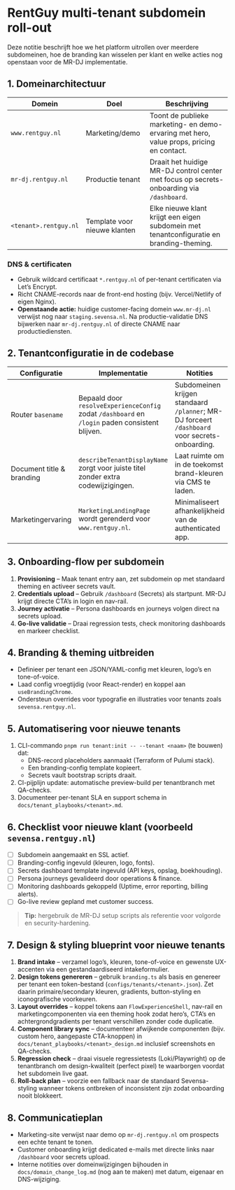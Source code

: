 # RentGuy multi-tenant subdomein roll-out

Deze notitie beschrijft hoe we het platform uitrollen over meerdere subdomeinen, hoe de branding kan wisselen per klant en welke acties nog openstaan voor de MR-DJ implementatie.

## 1. Domeinarchitectuur

| Domein | Doel | Beschrijving |
| --- | --- | --- |
| `www.rentguy.nl` | Marketing/demo | Toont de publieke marketing- en demo-ervaring met hero, value props, pricing en contact. |
| `mr-dj.rentguy.nl` | Productie tenant | Draait het huidige MR-DJ control center met focus op secrets-onboarding via `/dashboard`. |
| `<tenant>.rentguy.nl` | Template voor nieuwe klanten | Elke nieuwe klant krijgt een eigen subdomein met tenantconfiguratie en branding-theming. |

### DNS & certificaten
- Gebruik wildcard certificaat `*.rentguy.nl` of per-tenant certificaten via Let’s Encrypt.
- Richt CNAME-records naar de front-end hosting (bijv. Vercel/Netlify of eigen Nginx).
- **Openstaande actie:** huidige customer-facing domein `www.mr-dj.nl` verwijst nog naar `staging.sevensa.nl`. Na productie-validatie DNS bijwerken naar `mr-dj.rentguy.nl` of directe CNAME naar productiediensten.

## 2. Tenantconfiguratie in de codebase

| Configuratie | Implementatie | Notities |
| --- | --- | --- |
| Router `basename` | Bepaald door `resolveExperienceConfig` zodat `/dashboard` en `/login` paden consistent blijven. | Subdomeinen krijgen standaard `/planner`; MR-DJ forceert `/dashboard` voor secrets-onboarding. |
| Document title & branding | `describeTenantDisplayName` zorgt voor juiste titel zonder extra codewijzigingen. | Laat ruimte om in de toekomst brand-kleuren via CMS te laden. |
| Marketingervaring | `MarketingLandingPage` wordt gerenderd voor `www.rentguy.nl`. | Minimaliseert afhankelijkheid van de authenticated app. |

## 3. Onboarding-flow per subdomein

1. **Provisioning** – Maak tenant entry aan, zet subdomein op met standaard theming en activeer secrets vault.
2. **Credentials upload** – Gebruik `/dashboard` (Secrets) als startpunt. MR-DJ krijgt directe CTA’s in login en nav-rail.
3. **Journey activatie** – Persona dashboards en journeys volgen direct na secrets upload.
4. **Go-live validatie** – Draai regression tests, check monitoring dashboards en markeer checklist.

## 4. Branding & theming uitbreiden

- Definieer per tenant een JSON/YAML-config met kleuren, logo’s en tone-of-voice.
- Laad config vroegtijdig (voor React-render) en koppel aan `useBrandingChrome`.
- Ondersteun overrides voor typografie en illustraties voor tenants zoals `sevensa.rentguy.nl`.

## 5. Automatisering voor nieuwe tenants

1. CLI-commando `pnpm run tenant:init -- --tenant <naam>` (te bouwen) dat:
   - DNS-record placeholders aanmaakt (Terraform of Pulumi stack).
   - Een branding-config template kopieert.
   - Secrets vault bootstrap scripts draait.
2. CI-pijplijn update: automatische preview-build per tenantbranch met QA-checks.
3. Documenteer per-tenant SLA en support schema in `docs/tenant_playbooks/<tenant>.md`.

## 6. Checklist voor nieuwe klant (voorbeeld `sevensa.rentguy.nl`)

- [ ] Subdomein aangemaakt en SSL actief.
- [ ] Branding-config ingevuld (kleuren, logo, fonts).
- [ ] Secrets dashboard template ingevuld (API keys, opslag, boekhouding).
- [ ] Persona journeys gevalideerd door operations & finance.
- [ ] Monitoring dashboards gekoppeld (Uptime, error reporting, billing alerts).
- [ ] Go-live review gepland met customer success.

> **Tip:** hergebruik de MR-DJ setup scripts als referentie voor volgorde en security-hardening.

## 7. Design & styling blueprint voor nieuwe tenants

1. **Brand intake** – verzamel logo’s, kleuren, tone-of-voice en gewenste UX-accenten via een gestandaardiseerd intakeformulier.
2. **Design tokens genereren** – gebruik `branding.ts` als basis en genereer per tenant een token-bestand (`configs/tenants/<tenant>.json`). Zet daarin primaire/secondary kleuren, gradients, button-styling en iconografische voorkeuren.
3. **Layout overrides** – koppel tokens aan `FlowExperienceShell`, nav-rail en marketingcomponenten via een theming hook zodat hero’s, CTA’s en achtergrondgradients per tenant verschillen zonder code duplicatie.
4. **Component library sync** – documenteer afwijkende componenten (bijv. custom hero, aangepaste CTA-knoppen) in `docs/tenant_playbooks/<tenant>_design.md` inclusief screenshots en QA-checks.
5. **Regression check** – draai visuele regressietests (Loki/Playwright) op de tenantbranch om design-kwaliteit (perfect pixel) te waarborgen voordat het subdomein live gaat.
6. **Roll-back plan** – voorzie een fallback naar de standaard Sevensa-styling wanneer tokens ontbreken of inconsistent zijn zodat onboarding nooit blokkeert.

## 8. Communicatieplan

- Marketing-site verwijst naar demo op `mr-dj.rentguy.nl` om prospects een echte tenant te tonen.
- Customer onboarding krijgt dedicated e-mails met directe links naar `/dashboard` voor secrets upload.
- Interne notities over domeinwijzigingen bijhouden in `docs/domain_change_log.md` (nog aan te maken) met datum, eigenaar en DNS-wijziging.


